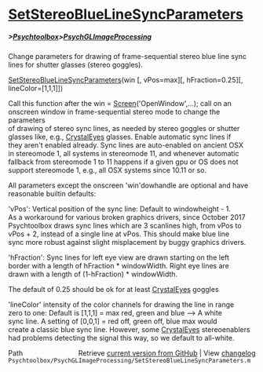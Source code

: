 # [SetStereoBlueLineSyncParameters](SetStereoBlueLineSyncParameters)
##### >[Psychtoolbox](Psychtoolbox)>[PsychGLImageProcessing](PsychGLImageProcessing)

Change parameters for drawing of frame-sequential stereo blue line sync lines for shutter glasses (stereo goggles).  
  
[SetStereoBlueLineSyncParameters](SetStereoBlueLineSyncParameters)(win [, vPos=max][, hFraction=0.25][, lineColor=[1,1,1]])  
  
Call this function after the win = [Screen](Screen)('OpenWindow',...); call on an  
onscreen window in frame-sequential stereo mode to change the parameters  
of drawing of stereo sync lines, as needed by stereo goggles or shutter  
glasses like, e.g., [CrystalEyes](CrystalEyes) glasses. Enable automatic sync lines if  
they aren't enabled already. Sync lines are auto-enabled on ancient OSX  
in stereomode 1, all systems in stereomode 11, and whenever automatic  
fallback from stereomode 1 to 11 happens if a given gpu or OS does not  
support stereomode 1, e.g., all OSX systems since 10.11 or so.  
  
All parameters except the onscreen 'win'dowhandle are optional and have  
reasonable builtin defaults:  
  
'vPos': Vertical position of the sync line: Default to windowheight - 1.  
As a workaround for various broken graphics drivers, since October 2017  
Psychtoolbox draws sync lines which are 3 scanlines high, from vPos to  
vPos + 2, instead of a single line at vPos. This should make blue line  
sync more robust against slight misplacement by buggy graphics drivers.  
  
'hFraction': Sync lines for left eye view are drawn starting on the left  
border with a length of hFraction \* windowWidth. Right eye lines are  
drawn with a length of (1-hFraction) \* windowWidth.  
  
The default of 0.25 should be ok for at least [CrystalEyes](CrystalEyes) goggles  
  
'lineColor' intensity of the color channels for drawing the line in range  
zero to one: Default is [1,1,1] = max red, green and blue --\> A white  
sync line. A setting of [0,0,1] = red off, green off, blue max would  
create a classic blue sync line. However, some [CrystalEyes](CrystalEyes) stereoenablers  
had problems detecting the signal this way, so we default to all-white.  
  




<div class="code_header" style="text-align:right;">
  <span style="float:left;">Path&nbsp;&nbsp;</span> <span class="counter">Retrieve <a href=
  "https://raw.github.com/Psychtoolbox-3/Psychtoolbox-3/beta/Psychtoolbox/PsychGLImageProcessing/SetStereoBlueLineSyncParameters.m">current version from GitHub</a> | View <a href=
  "https://github.com/Psychtoolbox-3/Psychtoolbox-3/commits/beta/Psychtoolbox/PsychGLImageProcessing/SetStereoBlueLineSyncParameters.m">changelog</a></span>
</div>
<div class="code">
  <code>Psychtoolbox/PsychGLImageProcessing/SetStereoBlueLineSyncParameters.m</code>
</div>

